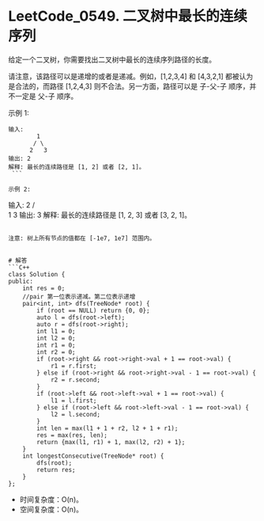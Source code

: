 # LeetCode_0549. 二叉树中最长的连续序列
给定一个二叉树，你需要找出二叉树中最长的连续序列路径的长度。

请注意，该路径可以是递增的或者是递减。例如，[1,2,3,4] 和 [4,3,2,1] 都被认为是合法的，而路径 [1,2,4,3] 则不合法。另一方面，路径可以是 子-父-子 顺序，并不一定是 父-子 顺序。

示例 1:
```
输入:
        1
       / \
      2   3
输出: 2
解释: 最长的连续路径是 [1, 2] 或者 [2, 1]。
 ```

示例 2:
```
输入:
        2
       / \
      1   3
输出: 3
解释: 最长的连续路径是 [1, 2, 3] 或者 [3, 2, 1]。
``` 

注意: 树上所有节点的值都在 [-1e7, 1e7] 范围内。


# 解答
```C++
class Solution {
public:
    int res = 0;
    //pair 第一位表示递减。第二位表示递增
    pair<int, int> dfs(TreeNode* root) {
        if (root == NULL) return {0, 0};
        auto l = dfs(root->left);
        auto r = dfs(root->right);
        int l1 = 0;
        int l2 = 0;
        int r1 = 0;
        int r2 = 0;
        if (root->right && root->right->val + 1 == root->val) {
            r1 = r.first;
        } else if (root->right && root->right->val - 1 == root->val) {
            r2 = r.second;
        }
        if (root->left && root->left->val + 1 == root->val) {
            l1 = l.first;
        } else if (root->left && root->left->val - 1 == root->val) {
            l2 = l.second;
        }
        int len = max(l1 + 1 + r2, l2 + 1 + r1);
        res = max(res, len);
        return {max(l1, r1) + 1, max(l2, r2) + 1};
    }
    int longestConsecutive(TreeNode* root) {
        dfs(root);
        return res;
    }
};
```

* 时间复杂度：O(n)。
* 空间复杂度：O(n)。